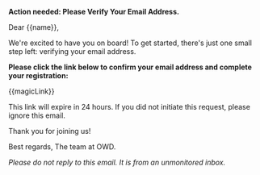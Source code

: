 **Action needed: Please Verify Your Email Address.**

Dear {{name}},

We're excited to have you on board! To get started, there's just one small step left: verifying your email address.

**Please click the link below to confirm your email address and complete your registration:**

{{magicLink}}

This link will expire in 24 hours. If you did not initiate this request, please ignore this email.

Thank you for joining us!

Best regards,
The team at OWD.

_Please do not reply to this email. It is from an unmonitored inbox._